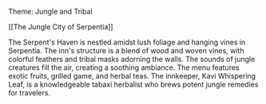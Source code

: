 Theme: Jungle and Tribal

[[The Jungle City of Serpentia]] 

The Serpent's Haven is nestled amidst lush foliage and hanging vines in Serpentia. The inn's structure is a blend of wood and woven vines, with colorful feathers and tribal masks adorning the walls. The sounds of jungle creatures fill the air, creating a soothing ambiance. The menu features exotic fruits, grilled game, and herbal teas. The innkeeper, Kavi Whispering Leaf, is a knowledgeable tabaxi herbalist who brews potent jungle remedies for travelers.